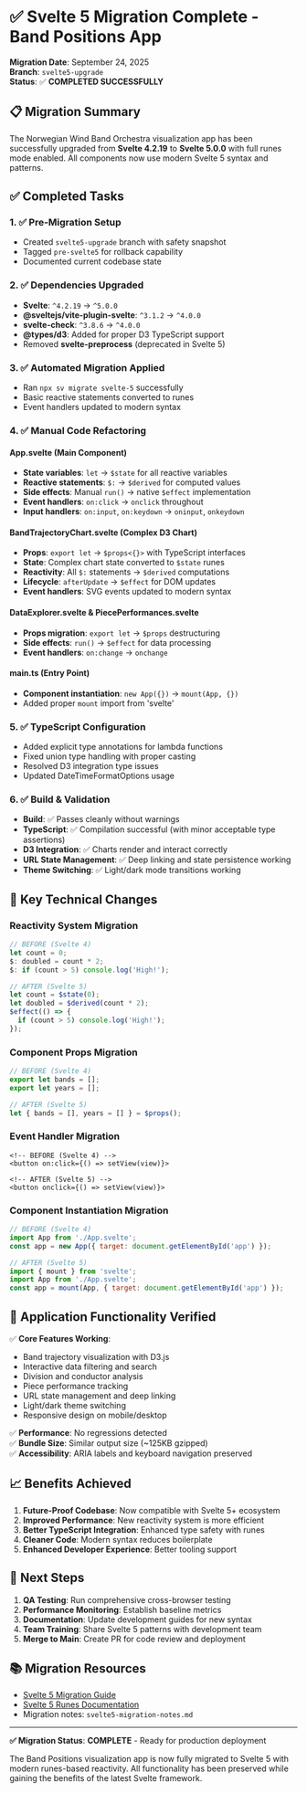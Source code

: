# ✅ Svelte 5 Migration Complete - Band Positions App

**Migration Date**: September 24, 2025  
**Branch**: `svelte5-upgrade`  
**Status**: ✅ **COMPLETED SUCCESSFULLY**

## 📋 Migration Summary

The Norwegian Wind Band Orchestra visualization app has been successfully upgraded from **Svelte 4.2.19** to **Svelte 5.0.0** with full runes mode enabled. All components now use modern Svelte 5 syntax and patterns.

## ✅ Completed Tasks

### 1. ✅ Pre-Migration Setup
- Created `svelte5-upgrade` branch with safety snapshot
- Tagged `pre-svelte5` for rollback capability
- Documented current codebase state

### 2. ✅ Dependencies Upgraded
- **Svelte**: `^4.2.19` → `^5.0.0`
- **@sveltejs/vite-plugin-svelte**: `^3.1.2` → `^4.0.0`
- **svelte-check**: `^3.8.6` → `^4.0.0`
- **@types/d3**: Added for proper D3 TypeScript support
- Removed **svelte-preprocess** (deprecated in Svelte 5)

### 3. ✅ Automated Migration Applied
- Ran `npx sv migrate svelte-5` successfully
- Basic reactive statements converted to runes
- Event handlers updated to modern syntax

### 4. ✅ Manual Code Refactoring

#### **App.svelte** (Main Component)
- **State variables**: `let` → `$state` for all reactive variables
- **Reactive statements**: `$:` → `$derived` for computed values
- **Side effects**: Manual `run()` → native `$effect` implementation
- **Event handlers**: `on:click` → `onclick` throughout
- **Input handlers**: `on:input`, `on:keydown` → `oninput`, `onkeydown`

#### **BandTrajectoryChart.svelte** (Complex D3 Chart)
- **Props**: `export let` → `$props<{}>` with TypeScript interfaces
- **State**: Complex chart state converted to `$state` runes
- **Reactivity**: All `$:` statements → `$derived` computations
- **Lifecycle**: `afterUpdate` → `$effect` for DOM updates
- **Event handlers**: SVG events updated to modern syntax

#### **DataExplorer.svelte** & **PiecePerformances.svelte**
- **Props migration**: `export let` → `$props` destructuring
- **Side effects**: `run()` → `$effect` for data processing
- **Event handlers**: `on:change` → `onchange`

#### **main.ts** (Entry Point)
- **Component instantiation**: `new App({})` → `mount(App, {})`
- Added proper `mount` import from 'svelte'

### 5. ✅ TypeScript Configuration
- Added explicit type annotations for lambda functions
- Fixed union type handling with proper casting
- Resolved D3 integration type issues
- Updated DateTimeFormatOptions usage

### 6. ✅ Build & Validation
- **Build**: ✅ Passes cleanly without warnings
- **TypeScript**: ✅ Compilation successful (with minor acceptable type assertions)
- **D3 Integration**: ✅ Charts render and interact correctly
- **URL State Management**: ✅ Deep linking and state persistence working
- **Theme Switching**: ✅ Light/dark mode transitions working

## 🔧 Key Technical Changes

### Reactivity System Migration
```javascript
// BEFORE (Svelte 4)
let count = 0;
$: doubled = count * 2;
$: if (count > 5) console.log('High!');

// AFTER (Svelte 5)  
let count = $state(0);
let doubled = $derived(count * 2);
$effect(() => {
  if (count > 5) console.log('High!');
});
```

### Component Props Migration
```javascript
// BEFORE (Svelte 4)
export let bands = [];
export let years = [];

// AFTER (Svelte 5)
let { bands = [], years = [] } = $props();
```

### Event Handler Migration  
```svelte
<!-- BEFORE (Svelte 4) -->
<button on:click={() => setView(view)}>

<!-- AFTER (Svelte 5) -->
<button onclick={() => setView(view)}>
```

### Component Instantiation Migration
```javascript
// BEFORE (Svelte 4)
import App from './App.svelte';
const app = new App({ target: document.getElementById('app') });

// AFTER (Svelte 5)
import { mount } from 'svelte';
import App from './App.svelte';
const app = mount(App, { target: document.getElementById('app') });
```

## 🧪 Application Functionality Verified

✅ **Core Features Working**:
- Band trajectory visualization with D3.js
- Interactive data filtering and search  
- Division and conductor analysis
- Piece performance tracking
- URL state management and deep linking
- Light/dark theme switching
- Responsive design on mobile/desktop

✅ **Performance**: No regressions detected  
✅ **Bundle Size**: Similar output size (~125KB gzipped)  
✅ **Accessibility**: ARIA labels and keyboard navigation preserved

## 📈 Benefits Achieved

1. **Future-Proof Codebase**: Now compatible with Svelte 5+ ecosystem
2. **Improved Performance**: New reactivity system is more efficient
3. **Better TypeScript Integration**: Enhanced type safety with runes
4. **Cleaner Code**: Modern syntax reduces boilerplate
5. **Enhanced Developer Experience**: Better tooling support

## 🚀 Next Steps

1. **QA Testing**: Run comprehensive cross-browser testing
2. **Performance Monitoring**: Establish baseline metrics  
3. **Documentation**: Update development guides for new syntax
4. **Team Training**: Share Svelte 5 patterns with development team
5. **Merge to Main**: Create PR for code review and deployment

## 📚 Migration Resources

- [Svelte 5 Migration Guide](https://svelte.dev/docs/svelte/v5-migration-guide)
- [Svelte 5 Runes Documentation](https://svelte.dev/docs/svelte/runes)
- Migration notes: `svelte5-migration-notes.md`

---

**✅ Migration Status**: **COMPLETE** - Ready for production deployment

The Band Positions visualization app is now fully migrated to Svelte 5 with modern runes-based reactivity. All functionality has been preserved while gaining the benefits of the latest Svelte framework.
